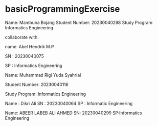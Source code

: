 # basicProgrammingExercise
Name: Mambuna Bojang
Student Number: 20230040288
Study Program: Informatics Engineering

collaborate with: 

name: Abel Hendrik M.P

SN  : 20230040075

SP  : Informatics Engineering 

Name: Muhammad Rigi Yuda Syahrial

Student Number: 20230040116

Study Program: Informatics Engineering

Name : Dikri Ali
SN : 20230040064
SP : Informatic Engineering

Name: ABEER LABEB ALI AHMED
SN: 20230040299
SP:Informatics Engineering

